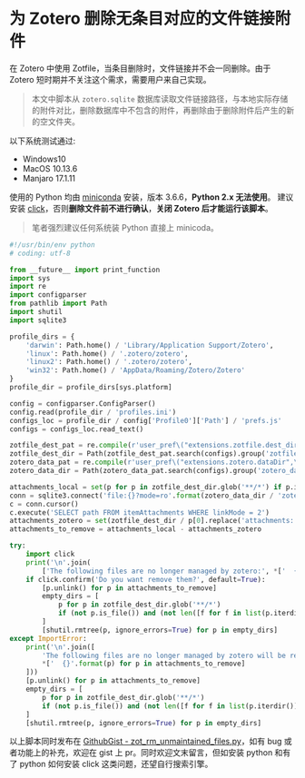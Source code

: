 # 为 Zotero 删除无条目对应的文件链接附件

在 Zotero 中使用 Zotfile，当条目删除时，文件链接并不会一同删除。由于 Zotero 短时期并不关注这个需求，需要用户来自己实现。

> 本文中脚本从 `zotero.sqlite` 数据库读取文件链接路径，与本地实际存储的附件对比，删除数据库中不包含的附件，再删除由于删除附件后产生的新的空文件夹。

以下系统测试通过:

  - Windows10
  - MacOS 10.13.6
  - Manjaro 17.1.11

使用的 Python 均由 [miniconda](https://conda.io/miniconda.html) 安装，版本 3.6.6，**Python 2.x 无法使用**。
建议安装 [click](http://click.pocoo.org/5/)，否则**删除文件前不进行确认**，**关闭 Zotero 后才能运行该脚本**。

> 笔者强烈建议任何系统装 Python 直接上 minicoda。

```python
#!/usr/bin/env python
# coding: utf-8

from __future__ import print_function
import sys
import re
import configparser
from pathlib import Path
import shutil
import sqlite3

profile_dirs = {
    'darwin': Path.home() / 'Library/Application Support/Zotero',
    'linux': Path.home() / '.zotero/zotero',
    'linux2': Path.home() / '.zotero/zotero',
    'win32': Path.home() / 'AppData/Roaming/Zotero/Zotero'
}
profile_dir = profile_dirs[sys.platform]

config = configparser.ConfigParser()
config.read(profile_dir / 'profiles.ini')
configs_loc = profile_dir / config['Profile0']['Path'] / 'prefs.js'
configs = configs_loc.read_text()

zotfile_dest_pat = re.compile(r'user_pref\("extensions.zotfile.dest_dir",\ "(?P<zotfile_dest>.+)"\);')
zotfile_dest_dir = Path(zotfile_dest_pat.search(configs).group('zotfile_dest'))
zotero_data_pat = re.compile(r'user_pref\("extensions.zotero.dataDir",\ "(?P<zotero_data>.+)"\);')
zotero_data_dir = Path(zotero_data_pat.search(configs).group('zotero_data'))

attachments_local = set(p for p in zotfile_dest_dir.glob('**/*') if p.is_file() and p.name[0] != '.')
conn = sqlite3.connect('file:{}?mode=ro'.format(zotero_data_dir / 'zotero.sqlite'), uri=True)
c = conn.cursor()
c.execute('SELECT path FROM itemAttachments WHERE linkMode = 2')
attachments_zotero = set(zotfile_dest_dir / p[0].replace('attachments:', '', 1) for p in c.fetchall())
attachments_to_remove = attachments_local - attachments_zotero

try:
    import click
    print('\n'.join(
        ['The following files are no longer managed by zotero:', *['  {}'.format(p) for p in attachments_to_remove]]))
    if click.confirm('Do you want remove them?', default=True):
        [p.unlink() for p in attachments_to_remove]
        empty_dirs = [
            p for p in zotfile_dest_dir.glob('**/*')
            if (not p.is_file()) and (not len([f for f in list(p.iterdir()) if f.name[0] != '.']))
        ]
        [shutil.rmtree(p, ignore_errors=True) for p in empty_dirs]
except ImportError:
    print('\n'.join([
        'The following files are no longer managed by zotero will be removed:',
        *['  {}'.format(p) for p in attachments_to_remove]
    ]))
    [p.unlink() for p in attachments_to_remove]
    empty_dirs = [
        p for p in zotfile_dest_dir.glob('**/*')
        if (not p.is_file()) and (not len([f for f in list(p.iterdir()) if f.name[0] != '.']))
    ]
    [shutil.rmtree(p, ignore_errors=True) for p in empty_dirs]

```

以上脚本同时发布在 [GithubGist - zot_rm_unmaintained_files.py](https://gist.github.com/specter119/b79dc35a6091d0fd0896a9536fbddb5a)，如有 bug 或者功能上的补充，欢迎在 gist 上 pr。同时欢迎文末留言，但如安装 python 和有了 python 如何安装 click 这类问题，还望自行搜索引擎。
